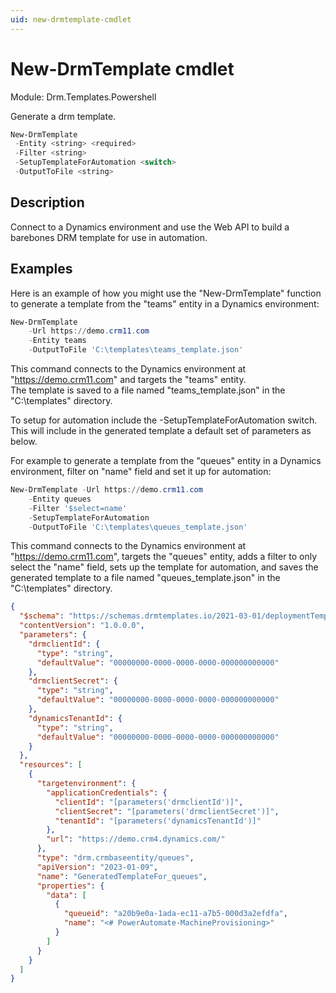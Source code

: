 ```yaml
---
uid: new-drmtemplate-cmdlet
---
```


# New-DrmTemplate cmdlet

Module: Drm.Templates.Powershell

Generate a drm template.

``` powershell
New-DrmTemplate
 -Entity <string> <required> 
 -Filter <string> 
 -SetupTemplateForAutomation <switch>
 -OutputToFile <string>
```

## Description

Connect to a Dynamics environment and use the Web API to build a barebones DRM template for use in automation.

## Examples

Here is an example of how you might use the "New-DrmTemplate" function to generate a template 
from the "teams" entity in a Dynamics environment:

```powershell
New-DrmTemplate 
	-Url https://demo.crm11.com 
	-Entity teams
	-OutputToFile 'C:\templates\teams_template.json'
```

This command connects to the Dynamics environment at "https://demo.crm11.com" and targets the "teams" entity.  
The template is saved to a file named "teams_template.json" in the "C:\templates" directory.

To setup for automation include the -SetupTemplateForAutomation switch. This will include in the generated template a
default set of parameters as below.

For example to generate a template from the "queues" entity in a Dynamics environment, 
filter on "name" field and set it up for automation:

```powershell
New-DrmTemplate -Url https://demo.crm11.com 
	-Entity queues 
	-Filter '$select=name' 
	-SetupTemplateForAutomation 
	-OutputToFile 'C:\templates\queues_template.json'

```

This command connects to the Dynamics environment at "https://demo.crm11.com", targets the "queues" entity,
adds a filter to only select the "name" field, sets up the template for automation,
and saves the generated template to a file named "queues_template.json" in the "C:\templates" directory.

```json
{
  "$schema": "https://schemas.drmtemplates.io/2021-03-01/deploymentTemplate.json#",
  "contentVersion": "1.0.0.0",
  "parameters": {
    "drmclientId": {
      "type": "string",
      "defaultValue": "00000000-0000-0000-0000-000000000000"
    },
    "drmclientSecret": {
      "type": "string",
      "defaultValue": "00000000-0000-0000-0000-000000000000"
    },
    "dynamicsTenantId": {
      "type": "string",
      "defaultValue": "00000000-0000-0000-0000-000000000000"
    }
  },
  "resources": [
    {
      "targetenvironment": {
        "applicationCredentials": {
          "clientId": "[parameters('drmclientId')]",
          "clientSecret": "[parameters('drmclientSecret')]",
          "tenantId": "[parameters('dynamicsTenantId')]"
        },
        "url": "https://demo.crm4.dynamics.com/"
      },
      "type": "drm.crmbaseentity/queues",
      "apiVersion": "2023-01-09",
      "name": "GeneratedTemplateFor_queues",
      "properties": {
        "data": [
          {
            "queueid": "a20b9e0a-1ada-ec11-a7b5-000d3a2efdfa",
            "name": "<# PowerAutomate-MachineProvisioning>"
          }
        ]
      }
    }
  ]
}
```